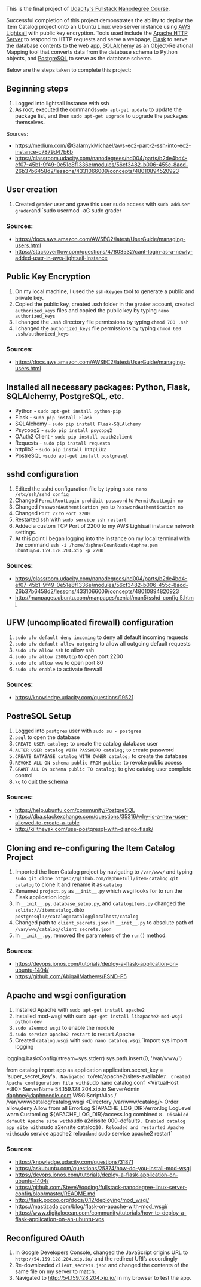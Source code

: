 This is the final project of [Udacity's Fullstack Nanodegree Course](https://www.udacity.com/course/full-stack-web-developer-nanodegree--nd004).

Successful completion of this project demonstrates the ability to deploy the Item Catalog project onto an Ubuntu Linux web server instance using [AWS Lightsail](https://aws.amazon.com/lightsail/) with public key encryption.  Tools used include the [Apache HTTP Server](http://httpd.apache.org/) to respond to HTTP requests and serve a webpage, [Flask](http://flask.pocoo.org/) to serve the database contents to the web app, [SQLAlchemy](https://www.sqlalchemy.org/) as an Object-Relational Mapping tool that converts data from the database schema to Python objects, and [PostgreSQL](https://www.postgresql.org/) to serve as the database schema.

Below are the steps taken to complete this project:

## Beginning steps

1. Logged into lightsail instance with ssh
2. As root, executed the commands`sudo apt-get update` to update the package list, and then `sudo apt-get upgrade` to upgrade the packages themselves.

Sources:
* https://medium.com/@GalarnykMichael/aws-ec2-part-2-ssh-into-ec2-instance-c7879d47b6b
* https://classroom.udacity.com/nanodegrees/nd004/parts/b2de4bd4-ef07-45b1-9f49-0e51e8f1336e/modules/56cf3482-b006-455c-8acd-26b37b6458d2/lessons/4331066009/concepts/48010894520923

## User creation

1. Created `grader` user and gave this user sudo access with `sudo adduser grader`and `sudo usermod -aG sudo grader

### Sources:

* https://docs.aws.amazon.com/AWSEC2/latest/UserGuide/managing-users.html
* https://stackoverflow.com/questions/47803532/cant-login-as-a-newly-added-user-in-aws-lightsail-instance

## Public Key Encryption

1. On my local machine, I used the `ssh-keygen` tool to generate a public and private key.
2. Copied the public key, created .ssh folder in the `grader` account, created `authorized_keys` files and copied the public key by typing `nano authorized_keys`
3. I changed the `.ssh` directory file permissions by typing `chmod 700 .ssh`
4. I changed the `authorized_keys` file permissions by typing `chmod 600 .ssh/authorized_keys`

### Sources:
* https://docs.aws.amazon.com/AWSEC2/latest/UserGuide/managing-users.html


## Installed all necessary packages: Python, Flask, SQLAlchemy, PostgreSQL, etc. 
* Python - `sudo apt-get install python-pip`
* Flask - `sudo pip install Flask`
* SQLAlchemy - `sudo pip install Flask-SQLAlchemy`
* Psycopg2 - `sudo pip install psycopg2`
* OAuth2 Client - `sudo pip install oauth2client`
* Requests - `sudo pip install requests`
* httplib2 - `sudo pip install httplib2`
* PostreSQL -`sudo apt-get install postgresql`

## sshd configuration

1. Edited the sshd configuration file by typing `sudo nano /etc/ssh/sshd_config`
2. Changed `PermitRootLogin prohibit-password` to `PermitRootLogin no`
3. Changed `PasswordAuthentication yes` to `PasswordAuthentication no`
4. Changed `Port 22` to `Port 2200`
5. Restarted ssh with `sudo service ssh restart`
6. Added a custom TCP Port of 2200 to my AWS Lightsail instance network settings.
7. At this point I began logging into the instance on my local terminal with the command `ssh -i /home/daphne/Downloads/daphne.pem ubuntu@54.159.128.204.xip -p 2200`

### Sources:
* https://classroom.udacity.com/nanodegrees/nd004/parts/b2de4bd4-ef07-45b1-9f49-0e51e8f1336e/modules/56cf3482-b006-455c-8acd-26b37b6458d2/lessons/4331066009/concepts/48010894820923
* http://manpages.ubuntu.com/manpages/xenial/man5/sshd_config.5.html

## UFW (uncomplicated firewall) configuration

1. `sudo ufw default deny incoming` to deny all default incoming requests
2. `sudo ufw default allow outgoing` to allow all outgoing default requests
3. `sudo ufw allow ssh` to allow ssh
4. `sudo ufw allow 2200/tcp` to open port 2200
5. `sudo ufo allow www` to open port 80
6. `sudo ufw enable` to activate firewall

### Sources:
* https://knowledge.udacity.com/questions/19521

## PostreSQL Setup

1. Logged into `postgres` user with `sudo su - postgres`
2. `psql` to open the database
3. `CREATE USER catalog;` to create the catalog database user
4. `ALTER USER catalog WITH PASSWORD catalog;` to create password
5. `CREATE DATABASE catalog WITH OWNER catalog;` to create the database
6. `REVOKE ALL ON schema public FROM public;` to revoke public access
7. `GRANT ALL ON schema public TO catalog;` to give catalog user complete control
8. `\q` to quit the schema

### Sources:
* https://help.ubuntu.com/community/PostgreSQL
* https://dba.stackexchange.com/questions/35316/why-is-a-new-user-allowed-to-create-a-table
* http://killtheyak.com/use-postgresql-with-django-flask/

## Cloning and re-configuring the Item Catalog Project

1. Imported the Item Catalog project by navigating to `/var/www/` and typing `sudo git clone https://github.com/daphnetull/item-catalog.git catalog` to clone it and rename it as `catalog`
2. Renamed `project.py` as `__init__.py` which wsgi looks for to run the Flask application logic
3. In `__init__.py`, `database_setup.py`, and `catalogitems.py` changed the `sqlite:///itemcatalog.db`to `postgresql://catalog:catalog@localhost/catalog`
4. Changed path to `client_secrets.json` in `__init__.py` to absolute path of `/var/www/catalog/client_secrets.json`
5. In `__init__.py`, removed the parameters of the `run()` method.

### Sources:
* https://devops.ionos.com/tutorials/deploy-a-flask-application-on-ubuntu-1404/
* https://github.com/AbigailMathews/FSND-P5

## Apache and wsgi configuration

1. Installed Apache with `sudo apt-get install apache2`
2. Installed mod-wsgi with 	`sudo apt-get install libapache2-mod-wsgi python-dev`
3. `sudo a2enmod wsgi` to enable the module
4. `sudo service apache2 restart` to restart Apache
5. Created `catalog.wsgi` with `sudo nano catalog.wsgi`
`import sys
import logging

logging.basicConfig(stream=sys.stderr)
sys.path.insert(0, '/var/www/')

from catalog import app as application
application.secret_key = 'super_secret_key'`
6. Navigated to `/etc/apache2/sites-available`
7. Created Apache configuration file with `sudo nano catalog.conf`
`<VirtualHost *:80>
      ServerName 54.159.128.204.xip.io
      ServerAdmin daphne@daphneedle.com
      WSGIScriptAlias / /var/www/catalog/catalog.wsgi
      <Directory /var/www/catalog/>
          Order allow,deny
          Allow from all
      </Directory>
      ErrorLog ${APACHE_LOG_DIR}/error.log
      LogLevel warn
      CustomLog ${APACHE_LOG_DIR}/access.log combined
  </VirtualHost>`
8. Disabled default Apache site with `sudo a2dissite 000-default`
9. Enabled catalog app site with `sudo a2ensite catalog`
10. Reloaded and restarted Apache with `sudo service apache2 reload` and ` sudo service apache2 restart`

### Sources:
* https://knowledge.udacity.com/questions/31871
* https://askubuntu.com/questions/25374/how-do-you-install-mod-wsgi
* https://devops.ionos.com/tutorials/deploy-a-flask-application-on-ubuntu-1404/
* https://github.com/SteveWooding/fullstack-nanodegree-linux-server-config/blob/master/README.md
* http://flask.pocoo.org/docs/0.12/deploying/mod_wsgi/
* https://mastizada.com/blog/flask-on-apache-with-mod_wsgi/
* https://www.digitalocean.com/community/tutorials/how-to-deploy-a-flask-application-on-an-ubuntu-vps

## Reconfigured OAuth 

1. In Google Developers Console, changed the JavaScript origins URL to `http://54.159.128.204.xip.io/` and the redirect URI’s accordingly
2. Re-downloaded `client_secrets.json` and changed the contents of the same file on my server to match.
3. Navigated to http://54.159.128.204.xip.io/ in my browser to test the app.
